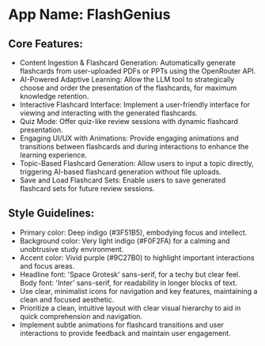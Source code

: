 # **App Name**: FlashGenius

## Core Features:

- Content Ingestion & Flashcard Generation: Automatically generate flashcards from user-uploaded PDFs or PPTs using the OpenRouter API.
- AI-Powered Adaptive Learning: Allow the LLM tool to strategically choose and order the presentation of the flashcards, for maximum knowledge retention.
- Interactive Flashcard Interface: Implement a user-friendly interface for viewing and interacting with the generated flashcards.
- Quiz Mode: Offer quiz-like review sessions with dynamic flashcard presentation.
- Engaging UI/UX with Animations: Provide engaging animations and transitions between flashcards and during interactions to enhance the learning experience.
- Topic-Based Flashcard Generation: Allow users to input a topic directly, triggering AI-based flashcard generation without file uploads.
- Save and Load Flashcard Sets: Enable users to save generated flashcard sets for future review sessions.

## Style Guidelines:

- Primary color: Deep indigo (#3F51B5), embodying focus and intellect.
- Background color: Very light indigo (#F0F2FA) for a calming and unobtrusive study environment.
- Accent color: Vivid purple (#9C27B0) to highlight important interactions and focus areas.
- Headline font: 'Space Grotesk' sans-serif, for a techy but clear feel. Body font: 'Inter' sans-serif, for readability in longer blocks of text.
- Use clear, minimalist icons for navigation and key features, maintaining a clean and focused aesthetic.
- Prioritize a clean, intuitive layout with clear visual hierarchy to aid in quick comprehension and navigation.
- Implement subtle animations for flashcard transitions and user interactions to provide feedback and maintain user engagement.